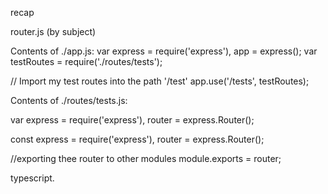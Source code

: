 recap

router.js (by subject)

Contents of ./app.js:
var express = require('express'),
app = express();
var testRoutes = require('./routes/tests');

// Import my test routes into the path '/test'
app.use('/tests', testRoutes);

Contents of ./routes/tests.js:

var express = require('express'),
router = express.Router();

const express = require('express'),
router = express.Router();

//exporting thee router to other modules
module.exports = router;

typescript.
